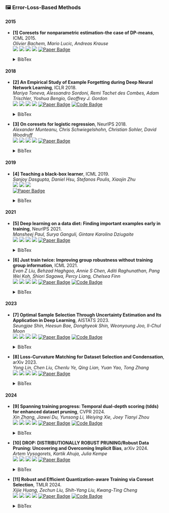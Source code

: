 ### 🖼️ Error-Loss-Based Methods

#### 2015
- **[1] Coresets for nonparametric estimation-the case of DP-means**, ICML 2015.  
*Olivier Bachem, Mario Lucic, Andreas Krause*  
![](https://img.shields.io/badge/DP_means-blue) ![](https://img.shields.io/badge/Image_Classification-green)  ![](https://img.shields.io/badge/Loss-red) ![](https://img.shields.io/badge/Dataset_Pruning-orange)
<a href="https://proceedings.mlr.press/v37/bachem15.pdf"><img src="https://img.shields.io/badge/ICML-Paper-%23D2691E" alt="Paper Badge"></a>
    <details> <summary>BibTex</summary>

    ```bibtex
    @inproceedings{bachem2015coresets,
    title={Coresets for nonparametric estimation-the case of DP-means},
    author={Bachem, Olivier and Lucic, Mario and Krause, Andreas},
    booktitle={International Conference on Machine Learning},
    pages={209--217},
    year={2015},
    organization={PMLR}
    }
    ```

    </details> 

#### 2018
- **[2] An Empirical Study of Example Forgetting during Deep Neural Network Learning**, ICLR 2018.  
*Mariya Toneva, Alessandro Sordoni, Remi Tachet des Combes, Adam Trischler, Yoshua Bengio, Geoffrey J. Gordon*  
![](https://img.shields.io/badge/forgettinig-blue) ![](https://img.shields.io/badge/Image_Classification-green)  ![](https://img.shields.io/badge/Loss-red) ![](https://img.shields.io/badge/Dataset_Pruning-orange)
<a href="https://openreview.net/pdf?id=BJlxm30cKm"><img src="https://img.shields.io/badge/ICLR-Paper-%23D2691E" alt="Paper Badge"></a>
<a href="https://github.com/mtoneva/example_forgetting"><img src="https://img.shields.io/badge/GitHub-Code-brightgreen?logo=github" alt="Code Badge"></a>
    <details> <summary>BibTex</summary>

    ```bibtex
    @inproceedings{toneva2018empirical,
    title={An Empirical Study of Example Forgetting during Deep Neural Network Learning},
    author={Toneva, Mariya and Sordoni, Alessandro and des Combes, Remi Tachet and Trischler, Adam and Bengio, Yoshua and Gordon, Geoffrey J},
    booktitle={International Conference on Learning Representations},
    year={2018}
    }
    ```

    </details> 

- **[3] On coresets for logistic regression**, NeurlPS 2018.  
*Alexander Munteanu, Chris Schwiegelshohn, Christian Sohler, David Woodruff*  
![](https://img.shields.io/badge/QR-blue) ![](https://img.shields.io/badge/Image_Classification-green)  ![](https://img.shields.io/badge/Loss-red) ![](https://img.shields.io/badge/Dataset_Pruning-orange)
<a href="https://proceedings.neurips.cc/paper_files/paper/2018/file/63bfd6e8f26d1d3537f4c5038264ef36-Paper.pdf"><img src="https://img.shields.io/badge/NeurlPS-Paper-%23D2691E" alt="Paper Badge"></a>
    <details> <summary>BibTex</summary>

    ```bibtex
    @article{munteanu2coresets,
    title={On Coresets for Logistic Regression},
    author={Munteanu, Alexander and Schwiegelshohn, Chris and Sohler, Christian and Woodruff, David P},
    journal={methods},
    volume={2},
    pages={37}
    }
    ```

    </details> 

#### 2019
- **[4] Teaching a black-box learner**, ICML 2019.  
*Sanjoy Dasgupta, Daniel Hsu, Stefanos Poulis, Xiaojin Zhu*  
![](https://img.shields.io/badge/Image_Classification-green)  ![](https://img.shields.io/badge/Loss-red) ![](https://img.shields.io/badge/Dataset_Pruning-orange)   
<a href="https://proceedings.mlr.press/v97/dasgupta19a/dasgupta19a.pdf"><img src="https://img.shields.io/badge/ICML-Paper-%23D2691E" alt="Paper Badge"></a>
    <details> <summary>BibTex</summary>

    ```bibtex
    @inproceedings{dasgupta2019teaching,
    title={Teaching a black-box learner},
    author={Dasgupta, Sanjoy and Hsu, Daniel and Poulis, Stefanos and Zhu, Xiaojin},
    booktitle={International Conference on Machine Learning},
    pages={1547--1555},
    year={2019},
    organization={PMLR}
    }
    ```

    </details> 

#### 2021
- **[5] Deep learning on a data diet: Finding important examples early in training**, NeurlPS 2021.  
*Mansheej Paul, Surya Ganguli, Gintare Karolina Dziugaite*  
![](https://img.shields.io/badge/GraNd_EL2N-blue) ![](https://img.shields.io/badge/Image_Classification-green)  ![](https://img.shields.io/badge/Loss-red) ![](https://img.shields.io/badge/Dataset_Pruning-orange)
<a href="https://proceedings.neurips.cc/paper_files/paper/2021/file/ac56f8fe9eea3e4a365f29f0f1957c55-Paper.pdf"><img src="https://img.shields.io/badge/NeurlPS-Paper-%23D2691E" alt="Paper Badge"></a>
    <details> <summary>BibTex</summary>

    ```bibtex
    @article{paul2021deep,
    title={Deep learning on a data diet: Finding important examples early in training},
    author={Paul, Mansheej and Ganguli, Surya and Dziugaite, Gintare Karolina},
    journal={Advances in neural information processing systems},
    volume={34},
    pages={20596--20607},
    year={2021}
    }
    ```

    </details> 

- **[6] Just train twice: Improving group robustness without training group information**, ICML 2021.  
*Evan Z Liu, Behzad Haghgoo, Annie S Chen, Aditi Raghunathan, Pang Wei Koh, Shiori Sagawa, Percy Liang, Chelsea Finn*  
![](https://img.shields.io/badge/JTT-blue) ![](https://img.shields.io/badge/Image_Classification-green)  ![](https://img.shields.io/badge/Loss-red) ![](https://img.shields.io/badge/Dataset_Pruning-orange)
<a href="https://proceedings.mlr.press/v139/liu21f/liu21f.pdf"><img src="https://img.shields.io/badge/ICML-Paper-%23D2691E" alt="Paper Badge"></a>
<a href="https://github.com/anniesch/jtt"><img src="https://img.shields.io/badge/GitHub-Code-brightgreen?logo=github" alt="Code Badge"></a>
    <details> <summary>BibTex</summary>

    ```bibtex
    @inproceedings{liu2021just,
    title={Just train twice: Improving group robustness without training group information},
    author={Liu, Evan Z and Haghgoo, Behzad and Chen, Annie S and Raghunathan, Aditi and Koh, Pang Wei and Sagawa, Shiori and Liang, Percy and Finn, Chelsea},
    booktitle={International Conference on Machine Learning},
    pages={6781--6792},
    year={2021},
    organization={PMLR}
    }
    ```

    </details> 

#### 2023
- **[7] Optimal Sample Selection Through Uncertainty Estimation and Its Application in Deep Learning**, AISTATS 2023.  
*Seungjae Shin, Heesun Bae, Donghyeok Shin, Weonyoung Joo, Il-Chul Moon*  
![](https://img.shields.io/badge/LCMat-blue) ![](https://img.shields.io/badge/Image_Classification-green)  ![](https://img.shields.io/badge/Loss-red) ![](https://img.shields.io/badge/Dataset_Pruning-orange)
<a href="https://proceedings.mlr.press/v206/shin23a/shin23a.pdf"><img src="https://img.shields.io/badge/AISTATS-Paper-%23D2691E" alt="Paper Badge"></a>
<a href="https://github.com/SJShin-AI/LCMat"><img src="https://img.shields.io/badge/GitHub-Code-brightgreen?logo=github" alt="Code Badge"></a>
    <details> <summary>BibTex</summary>

    ```bibtex
    @article{lin2023optimal,
    title={Optimal sample selection through uncertainty estimation and its application in deep learning},
    author={Lin, Yong and Liu, Chen and Ye, Chenlu and Lian, Qing and Yao, Yuan and Zhang, Tong},
    journal={arXiv preprint arXiv:2309.02476},
    year={2023}
    }
    ```

    </details> 

- **[8] Loss-Curvature Matching for Dataset Selection and Condensation**, arXiv 2023.  
*Yong Lin, Chen Liu, Chenlu Ye, Qing Lian, Yuan Yao, Tong Zhang*  
![](https://img.shields.io/badge/COPS-blue) ![](https://img.shields.io/badge/Image_Classification-green)  ![](https://img.shields.io/badge/Loss-red) ![](https://img.shields.io/badge/Dataset_Pruning-orange)
<a href="https://arxiv.org/pdf/2309.02476"><img src="https://img.shields.io/badge/arXiv-Paper-%23D2691E" alt="Paper Badge"></a>

    <details> <summary>BibTex</summary>

    ```bibtex
    @article{lin2023optimal,
    title={Optimal sample selection through uncertainty estimation and its application in deep learning},
    author={Lin, Yong and Liu, Chen and Ye, Chenlu and Lian, Qing and Yao, Yuan and Zhang, Tong},
    journal={arXiv preprint arXiv:2309.02476},
    year={2023}
    }
    ```

    </details> 

#### 2024
- **[9] Spanning training progress: Temporal dual-depth scoring (tdds) for enhanced dataset pruning**, CVPR 2024.  
*Xin Zhang, Jiawei Du, Yunsong Li, Weiying Xie, Joey Tianyi Zhou*  
![](https://img.shields.io/badge/TDDS-blue) ![](https://img.shields.io/badge/Image_Classification-green)  ![](https://img.shields.io/badge/Loss-red) ![](https://img.shields.io/badge/Dataset_Pruning-orange)
<a href="https://openaccess.thecvf.com/content/CVPR2024/papers/Zhang_Spanning_Training_Progress_Temporal_Dual-Depth_Scoring_TDDS_for_Enhanced_Dataset_CVPR_2024_paper.pdf"><img src="https://img.shields.io/badge/CVPR-Paper-%23D2691E" alt="Paper Badge"></a>
<a href="https://github.
com/zhangxin-xd/Dataset-Pruning-TDDS"><img src="https://img.shields.io/badge/GitHub-Code-brightgreen?logo=github" alt="Code Badge"></a>
    <details> <summary>BibTex</summary>

    ```bibtex
    @inproceedings{zhang2024spanning,
    title={Spanning training progress: Temporal dual-depth scoring (tdds) for enhanced dataset pruning},
    author={Zhang, Xin and Du, Jiawei and Li, Yunsong and Xie, Weiying and Zhou, Joey Tianyi},
    booktitle={Proceedings of the IEEE/CVF Conference on Computer Vision and Pattern Recognition},
    pages={26223--26232},
    year={2024}
    }
    ```

    </details> 

- **[10] DROP: DISTRIBUTIONALLY ROBUST PRUNING/Robust Data Pruning: Uncovering and Overcoming Implicit Bias**, arXiv 2024.  
*Artem Vysogorets, Kartik Ahuja, Julia Kempe*  
![](https://img.shields.io/badge/DRoP-blue) ![](https://img.shields.io/badge/Image_Classification-green)  ![](https://img.shields.io/badge/Loss-red) ![](https://img.shields.io/badge/Dataset_Pruning-orange)
<a href="https://arxiv.org/pdf/2404.05579"><img src="https://img.shields.io/badge/arXiv-Paper-%23D2691E" alt="Paper Badge"></a>
    <details> <summary>BibTex</summary>

    ```bibtex
    @article{vysogorets2024robust,
    title={Robust Data Pruning: Uncovering and Overcoming Implicit Bias},
    author={Vysogorets, Artem and Ahuja, Kartik and Kempe, Julia},
    journal={arXiv preprint arXiv:2404.05579},
    year={2024}
    }
    ```

    </details> 

- **[11] Robust and Efficient Quantization-aware Training via Coreset Selection**, TMLR 2024.  
*Xijie Huang, Zechun Liu, Shih-Yang Liu, Kwang-Ting Cheng*  
![](https://img.shields.io/badge/QAT_ACS-blue) ![](https://img.shields.io/badge/Image_Classification-green)  ![](https://img.shields.io/badge/Loss-red) ![](https://img.shields.io/badge/Dataset_Pruning-orange)
<a href="https://openreview.net/pdf?id=4c2pZzG94y"><img src="https://img.shields.io/badge/TMLR-Paper-%23D2691E" alt="Paper Badge"></a>
<a href="https://github.com/HuangOwen/QAT-ACS"><img src="https://img.shields.io/badge/GitHub-Code-brightgreen?logo=github" alt="Code Badge"></a>
    <details> <summary>BibTex</summary>

    ```bibtex
    @article{huangrobust,
    title={Robust and Efficient Quantization-aware Training via Coreset Selection},
    author={Huang, Xijie and Liu, Zechun and Liu, Shih-Yang and Cheng, Kwang-Ting},
    journal={Transactions on Machine Learning Research}
    }
    ```

    </details> 
